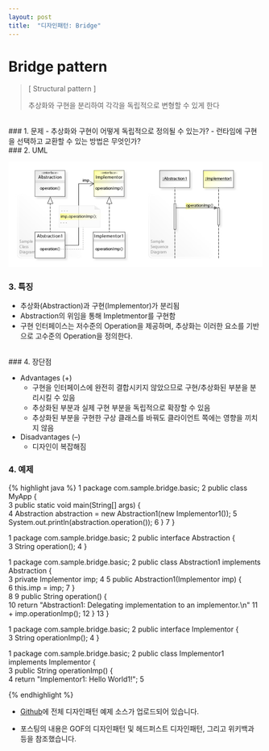 ```yaml
---
layout: post
title:  "디자인패턴: Bridge"
---
```


# Bridge pattern
> [ Structural pattern ]
> 
> 추상화와 구현을 분리하여 각각을 독립적으로 변형할 수 있게 한다


<br/>
### 1. 문제
- 추상화와 구현이 어떻게 독립적으로 정의될 수 있는가?
- 런타임에 구현을 선택하고 교환할 수 있는 방법은 무엇인가?

<br/>
### 2. UML

![Bridge%20afc4ef8cd7bb481eb91997298f869473/Untitled.png](/assets/images/designpattern/bridge.png)

### 3. 특징

- 추상화(Abstraction)과 구현(Implementor)가 분리됨
- Abstraction의 위임을 통해 Impletmentor를 구현함
- 구현 인터페이스는 저수준의 Operation을 제공하며, 추상화는 이러한 요소를 기반으로 고수준의 Operation을 정의한다.


<br/>
### 4. 장단점

- Advantages (+)
  - 구현을 인터페이스에 완전히 결합시키지 않았으므로 구현/추상화된 부분을 분리시킬 수 있음
  - 추상화된 부분과 실제 구현 부분을 독립적으로 확장할 수 있음
  - 추상화된 부분을 구현한 구상 클래스를 바꿔도 클라이언트 쪽에는 영향을 끼치지 않음
- Disadvantages (–)
  - 디자인이 복잡해짐
  
### 4. 예제

{% highlight java %}
1  package com.sample.bridge.basic;
2  public class MyApp {  
3      public static void main(String[] args) {  
4          Abstraction abstraction = new Abstraction1(new Implementor1());
5          System.out.println(abstraction.operation());
6      }
7  }

1  package com.sample.bridge.basic;
2  public interface Abstraction {  
3      String operation();
4  }

1  package com.sample.bridge.basic;
2  public class Abstraction1 implements Abstraction {  
3      private Implementor imp;
4
5      public Abstraction1(Implementor imp) {  
6          this.imp = imp;
7      }  
8
9      public String operation() {           
10          return "Abstraction1: Delegating implementation to an implementor.\n"
11                  + imp.operationImp();
12      }
13  }

1  package com.sample.bridge.basic;
2  public interface Implementor {  
3      String operationImp();
4  }

1  package com.sample.bridge.basic;
2  public class Implementor1 implements Implementor {  
3      public String operationImp() {  
4          return "Implementor1: Hello World1!";
5

{% endhighlight %}

* [Github]에 전체 디자인패턴 예제 소스가 업로드되어 있습니다.
* 포스팅의 내용은 GOF의 디자인패턴 및 헤드퍼스트 디자인패턴, 그리고 위키백과 등을 참조했습니다.

  [Github]: https://github.com/hyooi/TIL/tree/master/til.designpattern